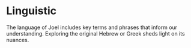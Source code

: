 # Linguistic

The language of Joel includes key terms and phrases that inform our understanding. Exploring the original Hebrew or Greek sheds light on its nuances.

